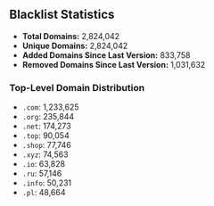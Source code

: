 ## Blacklist Statistics

- **Total Domains:** 2,824,042
- **Unique Domains:** 2,824,042
- **Added Domains Since Last Version:** 833,758
- **Removed Domains Since Last Version:** 1,031,632

### Top-Level Domain Distribution

-  `.com`: 1,233,625
-  `.org`: 235,844
-  `.net`: 174,273
-  `.top`: 90,054
-  `.shop`: 77,746
-  `.xyz`: 74,563
-  `.io`: 63,828
-  `.ru`: 57,146
-  `.info`: 50,231
-  `.pl`: 48,664
